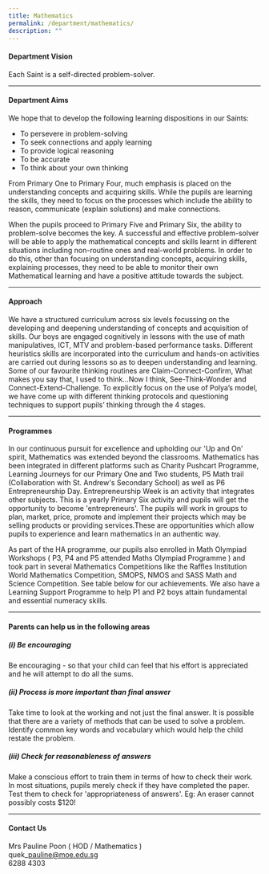 ```yaml
---
title: Mathematics
permalink: /department/mathematics/
description: ""
---
```

#### Department Vision

Each Saint is a self-directed problem-solver.

* * *

#### Department Aims

We hope that to develop the following learning dispositions in our Saints:

*   To persevere in problem-solving
*   To seek connections and apply learning
*   To provide logical reasoning
*   To be accurate
*   To think about your own thinking

From Primary One to Primary Four, much emphasis is placed on the understanding concepts and acquiring skills. While the pupils are learning the skills, they need to focus on the processes which include the ability to reason, communicate (explain solutions) and make connections.

When the pupils proceed to Primary Five and Primary Six, the ability to problem-solve becomes the key. A successful and effective problem-solver will be able to apply the mathematical concepts and skills learnt in different situations including non-routine ones and real-world problems. In order to do this, other than focusing on understanding concepts, acquiring skills, explaining processes, they need to be able to monitor their own Mathematical learning and have a positive attitude towards the subject.

* * *

#### Approach

We have a structured curriculum across six levels focussing on the developing and deepening understanding of concepts and acquisition of skills. Our boys are engaged cognitively in lessons with the use of math manipulatives, ICT, MTV and problem-based performance tasks. Different heuristics skills are incorporated into the curriculum and hands-on activities are carried out during lessons so as to deepen understanding and learning. Some of our favourite thinking routines are Claim-Connect-Confirm, What makes you say that, I used to think…Now I think, See-Think-Wonder and Connect-Extend-Challenge. To explicitly focus on the use of Polya’s model, we have come up with different thinking protocols and questioning techniques to support pupils’ thinking through the 4 stages.

* * *

#### Programmes

In our continuous pursuit for excellence and upholding our 'Up and On' spirit, Mathematics was extended beyond the classrooms. Mathematics has been integrated in different platforms such as Charity Pushcart Programme, Learning Journeys for our Primary One and Two students, P5 Math trail (Collaboration with St. Andrew's Secondary School) as well as P6 Entrepreneurship Day. Entrepreneurship Week is an activity that integrates other subjects. This is a yearly Primary Six activity and pupils will get the opportunity to become 'entrepreneurs'. The pupils will work in groups to plan, market, price, promote and implement their projects which may be selling products or providing services.These are opportunities which allow pupils to experience and learn mathematics in an authentic way.

As part of the HA programme, our pupils also enrolled in Math Olympiad Workshops ( P3, P4 and P5 attended Maths Olympiad Programme ) and took part in several Mathematics Competitions like the Raffles Institution World Mathematics Competition, SMOPS, NMOS and SASS Math and Science Competition. See table below for our achievements. We also have a Learning Support Programme to help P1 and P2 boys attain fundamental and essential numeracy skills.

* * *

#### Parents can help us in the following areas

##### (i) Be encouraging

Be encouraging - so that your child can feel that his effort is appreciated and he will attempt to do all the sums.

##### (ii) Process is more important than final answer

Take time to look at the working and not just the final answer. It is possible that there are a variety of methods that can be used to solve a problem. Identify common key words and vocabulary which would help the child restate the problem.

##### (iii) Check for reasonableness of answers

Make a conscious effort to train them in terms of how to check their work. In most situations, pupils merely check if they have completed the paper. Test them to check for 'appropriateness of answers'. Eg: An eraser cannot possibly costs $120!

* * *

#### Contact Us

Mrs Pauline Poon ( HOD / Mathematics )
<br>quek\_pauline@moe.edu.sg
<br>6288 4303